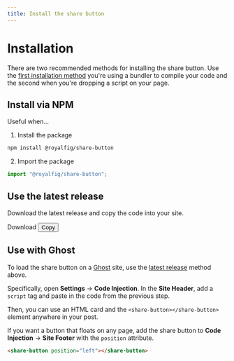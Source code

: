 ```yaml
---
title: Install the share button
---
```


# Installation

There are two recommended methods for installing the share button. Use the [first installation method](#install-via-npm) you're using a bundler to compile your code and the second when you're dropping a script on your page.

## Install via NPM

Useful when...

1. Install the package

```bash
npm install @royalfig/share-button
```

2. Import the package

```js
import "@royalfig/share-button";
```

## Use the latest release

Download the latest release and copy the code into your site.

<div class="sb-container">
    <a class="sb-button" :href="data.download" download>Download</a>
    <button class="sb-button" @click="copy">Copy</button>
</div>




## Use with Ghost

To load the share button on a [Ghost](https://ghost.org/) site, use the [latest release](#use-the-latest-release) method above.

Specifically, open **Settings** &rarr; **Code Injection**. In the **Site Header**, add a `script` tag and paste in the code from the previous step.

Then, you can use an HTML card and the `<share-button></share-button>` element anywhere in your post.

If you want a button that floats on any page, add the share button to **Code Injection** &rarr; **Site Footer** with the `position` attribute.

```html
<share-button position="left"></share-button>
```

<script setup>

import {data} from "./src/release.data.ts"

function copy() {
    navigator.clipboard.writeText(data.code).then(() => {
        const button = document.querySelector('button.sb-button')
        button.style.color = 'green'
        button.textContent = 'Copied!'

        setTimeout(() => {
            button.style.color = "initial";
            button.textContent = "Copy"
        },  3000)
    })
}

</script>